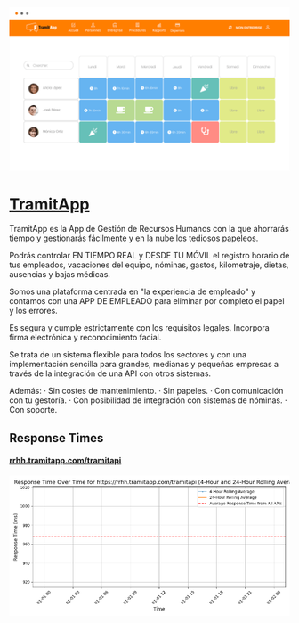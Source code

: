 [![Visit TramitApp](imagePreview.png)](https://www.tramitapp.com/en)

# [TramitApp](https://www.tramitapp.com/en)

TramitApp es la App de Gestión de Recursos Humanos con la que ahorrarás tiempo y gestionarás fácilmente y en la nube los tediosos papeleos.

Podrás controlar EN TIEMPO REAL y DESDE TU MÓVIL el registro horario de tus empleados, vacaciones del equipo, nóminas, gastos, kilometraje, dietas, ausencias y bajas médicas.

Somos una plataforma centrada en "la experiencia de empleado" y contamos con una APP DE EMPLEADO para eliminar por completo el papel y los errores.

Es segura y cumple estrictamente con los requisitos legales. Incorpora firma electrónica y reconocimiento facial.

Se trata de un sistema flexible para todos los sectores y con una implementación sencilla para grandes, medianas y pequeñas empresas a través de la integración de una API con otros sistemas.

Además:
· Sin costes de mantenimiento.
· Sin papeles.
· Con comunicación con tu gestoría.
· Con posibilidad de integración con sistemas de nóminas.
· Con soporte.

## Response Times

#### [rrhh.tramitapp.com/tramitapi](https://rrhh.tramitapp.com/tramitapi)

![rrhh.tramitapp.com/tramitapi](response-time-charts/727268682e7472616d69746170702e636f6d2f7472616d6974617069.png)
